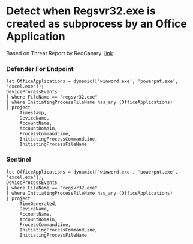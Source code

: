 # Detect when Regsvr32.exe is created as subprocess by an Office Application

Based on Threat Report by RedCanary: [link](https://redcanary.com/threat-detection-report/threats/TA551/)

### Defender For Endpoint
```
let OfficeApplications = dynamic(['winword.exe', 'powerpnt.exe', 'excel.exe']);
DeviceProcessEvents
| where FileName == "regsvr32.exe"
| where InitiatingProcessFileName has_any (OfficeApplications)
| project
     Timestamp,
     DeviceName,
     AccountName,
     AccountDomain,
     ProcessCommandLine,
     InitiatingProcessCommandLine,
     InitiatingProcessFileName
```
### Sentinel
```
let OfficeApplications = dynamic(['winword.exe', 'powerpnt.exe', 'excel.exe']);
DeviceProcessEvents
| where FileName == "regsvr32.exe"
| where InitiatingProcessFileName has_any (OfficeApplications)
| project
     TimeGenerated,
     DeviceName,
     AccountName,
     AccountDomain,
     ProcessCommandLine,
     InitiatingProcessCommandLine,
     InitiatingProcessFileName
```



